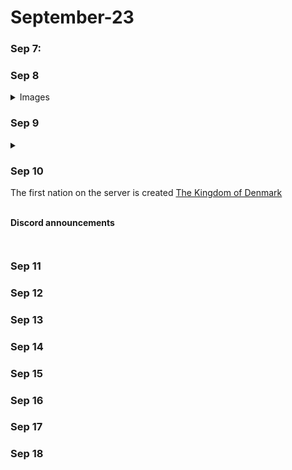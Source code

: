 # September-23

### Sep 7:

### Sep 8

<details>

<summary>Images</summary>

* Server launch
*

**Discord announcements**

<img src="../../../.gitbook/assets/Screenshot 2023-12-20 130054 (1).png" alt="" data-size="original"><img src="../../../.gitbook/assets/image (79).png" alt="" data-size="original"><img src="../../../.gitbook/assets/image (86).png" alt="" data-size="original"><img src="../../../.gitbook/assets/image (87).png" alt="" data-size="original">

</details>

### Sep 9

<details>

<summary></summary>



</details>

### Sep 10

The first nation on the server is created [The Kingdom of Denmark](../../../the-world/civilization/nations/absent-nations/denmark.md)

\
**Discord announcements**

<figure><img src="../../../.gitbook/assets/image (82).png" alt=""><figcaption></figcaption></figure>

<figure><img src="../../../.gitbook/assets/image (83).png" alt=""><figcaption></figcaption></figure>

### Sep 11

### Sep 12

### Sep 13

### Sep 14

### Sep 15

### Sep 16

### Sep 17

### Sep 18
